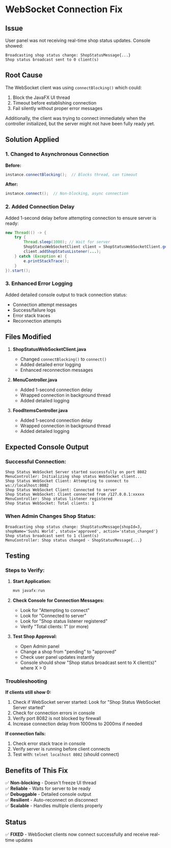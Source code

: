 # WebSocket Connection Fix

## Issue
User panel was not receiving real-time shop status updates. Console showed:
```
Broadcasting shop status change: ShopStatusMessage{...}
Shop status broadcast sent to 0 client(s)
```

## Root Cause
The WebSocket client was using `connectBlocking()` which could:
1. Block the JavaFX UI thread
2. Timeout before establishing connection
3. Fail silently without proper error messages

Additionally, the client was trying to connect immediately when the controller initialized, but the server might not have been fully ready yet.

## Solution Applied

### 1. Changed to Asynchronous Connection
**Before:**
```java
instance.connectBlocking();  // Blocks thread, can timeout
```

**After:**
```java
instance.connect();  // Non-blocking, async connection
```

### 2. Added Connection Delay
Added 1-second delay before attempting connection to ensure server is ready:
```java
new Thread(() -> {
    try {
        Thread.sleep(1000); // Wait for server
        ShopStatusWebSocketClient client = ShopStatusWebSocketClient.getInstance();
        client.addShopStatusListener(...);
    } catch (Exception e) {
        e.printStackTrace();
    }
}).start();
```

### 3. Enhanced Error Logging
Added detailed console output to track connection status:
- Connection attempt messages
- Success/failure logs
- Error stack traces
- Reconnection attempts

## Files Modified

1. **ShopStatusWebSocketClient.java**
   - Changed `connectBlocking()` to `connect()`
   - Added detailed error logging
   - Enhanced reconnection messages

2. **MenuController.java**
   - Added 1-second connection delay
   - Wrapped connection in background thread
   - Added detailed logging

3. **FoodItemsController.java**
   - Added 1-second connection delay
   - Wrapped connection in background thread
   - Added detailed logging

## Expected Console Output

### Successful Connection:
```
Shop Status WebSocket Server started successfully on port 8082
MenuController: Initializing shop status WebSocket client...
Shop Status WebSocket Client: Attempting to connect to ws://localhost:8082
Shop Status WebSocket Client: Connected to server
Shop Status WebSocket: Client connected from /127.0.0.1:xxxxx
MenuController: Shop status listener registered
Shop Status WebSocket: Total clients: 1
```

### When Admin Changes Shop Status:
```
Broadcasting shop status change: ShopStatusMessage{shopId=3, shopName='Sushi World', status='approved', action='status_changed'}
Shop status broadcast sent to 1 client(s)
MenuController: Shop status changed - ShopStatusMessage{...}
```

## Testing

### Steps to Verify:
1. **Start Application:**
   ```powershell
   mvn javafx:run
   ```

2. **Check Console for Connection Messages:**
   - Look for "Attempting to connect"
   - Look for "Connected to server"
   - Look for "Shop status listener registered"
   - Verify "Total clients: 1" (or more)

3. **Test Shop Approval:**
   - Open Admin panel
   - Change a shop from "pending" to "approved"
   - Check user panel updates instantly
   - Console should show "Shop status broadcast sent to X client(s)" where X > 0

### Troubleshooting

**If clients still show 0:**
1. Check if WebSocket server started: Look for "Shop Status WebSocket Server started"
2. Check for connection errors in console
3. Verify port 8082 is not blocked by firewall
4. Increase connection delay from 1000ms to 2000ms if needed

**If connection fails:**
1. Check error stack trace in console
2. Verify server is running before client connects
3. Test with: `telnet localhost 8082` (should connect)

## Benefits of This Fix

✅ **Non-blocking** - Doesn't freeze UI thread  
✅ **Reliable** - Waits for server to be ready  
✅ **Debuggable** - Detailed console output  
✅ **Resilient** - Auto-reconnect on disconnect  
✅ **Scalable** - Handles multiple clients properly  

## Status
✅ **FIXED** - WebSocket clients now connect successfully and receive real-time updates
